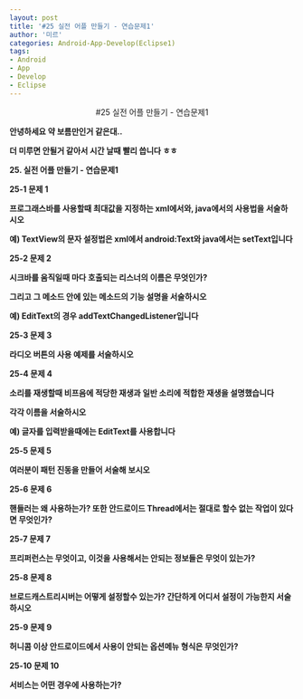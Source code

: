 ```yaml
---
layout: post
title: '#25 실전 어플 만들기 - 연습문제1'
author: '미르'
categories: Android-App-Develop(Eclipse1)
tags:
- Android
- App
- Develop
- Eclipse
---
```



<script> location.href='https://cafe.naver.com/develoid/365425' ; </script>

<div><center>#25 실전 어플 만들기 - 연습문제1<b></center></div><p><b></p><div><p>안녕하세요 약 보름만인거 같은대..</p><p>더 미루면 안될거 같아서 시간 날때 빨리 씁니다 ㅎㅎ</p><p><b></p><p><b></p><p><b><span>25. 실전 어플 만들기 - 연습문제1</span></b></p><p><span>25-1 문제 1</span></p><p>프로그래스바를 사용할때 최대값을 지정하는&nbsp;xml에서와, java에서의 사용법을 서술하시오</p><p><b></p><p>예) TextView의 문자 설정법은 xml에서 android:Text와 java에서는 setText입니다</p><p><b></p><p><b></p><p><span>25-2&nbsp;문제 2</span></p><p>시크바를 움직일때 마다 호출되는 리스너의 이름은 무엇인가?</p><p>그리고 그 메소드 안에 있는 메소드의 기능 설명을 서술하시오</p><p><b></p><p>예) EditText의 경우&nbsp;addTextChangedListener입니다</p><p><b></p><p><b></p><p><span>25-3</span><span>&nbsp;문제&nbsp;3</span></p><p>라디오 버튼의 사용 예제를 서술하시오</p><p><b></p><p><b></p><p><span>25-4</span><span>&nbsp;문제 4</span></p><p>소리를 재생할때 비프음에 적당한 재생과 일반 소리에 적합한 재생을 설명했습니다</p><p>각각 이름을 서술하시오</p><p><b></p><p>예) 글자를 입력받을때에는 EditText를 사용합니다</p><p><b></p><p><b></p><p><span>25-5</span><span>&nbsp;문제 5</span></p><p>여러분이 패턴 진동을 만들어 서술해 보시오</p><p><b></p><p><b></p><p><span>25-6</span><span>&nbsp;문제 6</span></p><p>핸들러는 왜 사용하는가? 또한 안드로이드 Thread에서는 절대로 할수 없는 작업이 있다면 무엇인가?</p><p><b></p><p><b></p><p><span>25-7</span><span>&nbsp;문제 7</span></p><p>프리퍼런스는 무엇이고, 이것을 사용해서는 안되는 정보들은 무엇이 있는가?</p><p><b></p><p><b></p><p><span>25-8</span><span>&nbsp;문제 8</span></p><p>브로드캐스트리시버는 어떻게 설정할수 있는가? 간단하게 어디서 설정이 가능한지 서술하시오</p><p><b><span></span></p><p><b></p><p><span>25-9</span><span>&nbsp;문제 9</span></p><p>허니콤 이상 안드로이드에서 사용이 안되는 옵션메뉴 형식은 무엇인가?</p><p><b></p><p><b></p><p><span>25-10</span><span>&nbsp;문제 10</span></p><p>서비스는 어떤 경우에 사용하는가?</p></div>
